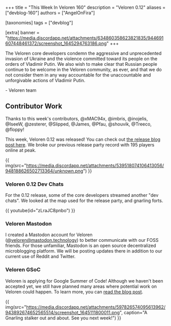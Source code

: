 +++
title = "This Week In Veloren 160"
description = "Veloren 0.12"
aliases = ["devblog-160"]
authors = ["AngelOnFira"]

[taxonomies]
tags = ["devblog"]

[extra]
banner = "https://media.discordapp.net/attachments/634860358623821835/944691607448461372/screenshot_1645294763186.png"
+++

The Veloren core developers condemn the aggressive and unprecedented invasion of
Ukraine and the violence committed toward its people on the orders of Vladimir
Putin. We also wish to make clear that Russian people continue to be welcome in
the Veloren community, as ever, and that we do not consider them in any way
accountable for the unaccountable and unforgivable actions of Vladimir Putin.

\- Veloren team

## Contributor Work

Thanks to this week's contributors, @xMAC94x, @imbris, @inojelis, @IseeW,
@zesterer, @Slipped, @James, @Pfau, @shouvik, @Treeco, @floppy!

This week, Veloren 0.12 was released! You can check out [the release blog post
here](https://veloren.net/release-0-12/). We broke our previous release party
record with 195 players online at peak.

{{
  img(src="https://media.discordapp.net/attachments/539518074106413056/948188626502713364/unknown.png")
}}

### Veloren 0.12 Dev Chats

For the 0.12 release, some of the core developers streamed another "dev chats".
We looked at the map used for the release party, and gnarling forts.

{{ youtube(id="zLraJC8pnbo") }}

### Veloren Mastodon

I created a Mastodon account for Veloren
([@veloren@mastodon.technology](https://mastodon.technology/@veloren)) to better
communicate with our FOSS friends. For those unfamiliar, Mastodon is an open
source decentralized microblogging platform. We will be posting updates there in
addition to our current use of Reddit and Twitter.

### Veloren GSoC

Veloren is applying for Google Summer of Code! Although we haven't been accepted
yet, we still have planned many areas where potential work on Veloren could
happen. To learn more, you can [read the blog
post](https://veloren.net/gsoc-contribution-guide/).

{{
  img(src="https://media.discordapp.net/attachments/597826574095613962/943892674652565514/screenshot_1645111800011.png",
  caption="A Gnarling stalker out and about. See you next week!") }}
